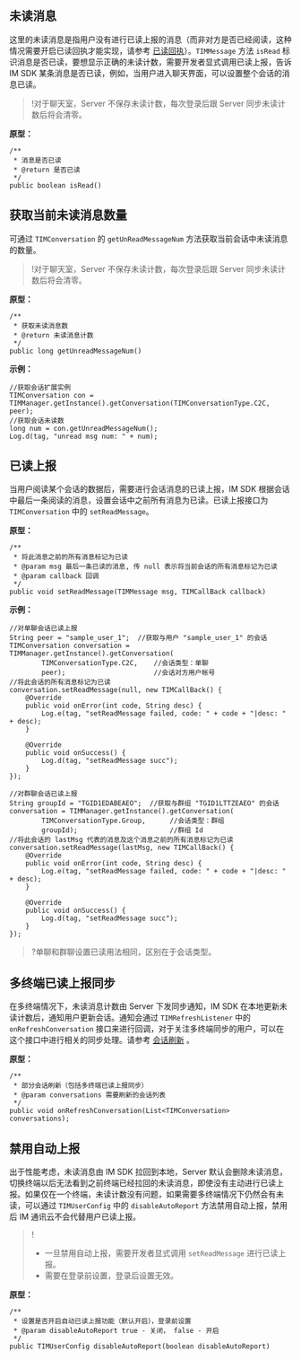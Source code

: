 
## 未读消息

这里的未读消息是指用户没有进行已读上报的消息（而非对方是否已经阅读，这种情况需要开启已读回执才能实现，请参考 [已读回执](https://cloud.tencent.com/document/product/269/9232#.E5.B7.B2.E8.AF.BB.E5.9B.9E.E6.89.A7)）。`TIMMessage` 方法 `isRead` 标识消息是否已读，要想显示正确的未读计数，需要开发者显式调用已读上报，告诉 IM SDK 某条消息是否已读，例如，当用户进入聊天界面，可以设置整个会话的消息已读。

>!对于聊天室，Server 不保存未读计数，每次登录后跟 Server 同步未读计数后将会清零。


**原型：**

```
/**
 * 消息是否已读
 * @return 是否已读
 */
public boolean isRead()
```

## 获取当前未读消息数量

可通过 `TIMConversation` 的 `getUnReadMessageNum` 方法获取当前会话中未读消息的数量。

>!对于聊天室，Server 不保存未读计数，每次登录后跟 Server 同步未读计数后将会清零。

**原型：**

```
/**
 * 获取未读消息数
 * @return 未读消息计数
 */
public long getUnreadMessageNum()
```

**示例：**

```
//获取会话扩展实例
TIMConversation con = TIMManager.getInstance().getConversation(TIMConversationType.C2C, peer);
//获取会话未读数
long num = con.getUnreadMessageNum();
Log.d(tag, "unread msg num: " + num);
```

## 已读上报

当用户阅读某个会话的数据后，需要进行会话消息的已读上报，IM SDK 根据会话中最后一条阅读的消息，设置会话中之前所有消息为已读。已读上报接口为 `TIMConversation` 中的 `setReadMessage`。

**原型：**

```
/**
 * 将此消息之前的所有消息标记为已读
 * @param msg 最后一条已读的消息, 传 null 表示将当前会话的所有消息标记为已读
 * @param callback 回调
 */
public void setReadMessage(TIMMessage msg, TIMCallBack callback) 
```

**示例：**

```
//对单聊会话已读上报
String peer = "sample_user_1";  //获取与用户 "sample_user_1" 的会话
TIMConversation conversation = TIMManager.getInstance().getConversation(
        TIMConversationType.C2C,    //会话类型：单聊
        peer);                      //会话对方用户帐号
//将此会话的所有消息标记为已读
conversation.setReadMessage(null, new TIMCallBack() {
	@Override
	public void onError(int code, String desc) {
		Log.e(tag, "setReadMessage failed, code: " + code + "|desc: " + desc);
	}

	@Override
	public void onSuccess() {
		Log.d(tag, "setReadMessage succ");
	}
});
 
//对群聊会话已读上报
String groupId = "TGID1EDABEAEO";  //获取与群组 "TGID1LTTZEAEO" 的会话
conversation = TIMManager.getInstance().getConversation(
        TIMConversationType.Group,      //会话类型：群组
        groupId);                       //群组 Id
//将此会话的 lastMsg 代表的消息及这个消息之前的所有消息标记为已读
conversation.setReadMessage(lastMsg, new TIMCallBack() {
	@Override
	public void onError(int code, String desc) {
		Log.e(tag, "setReadMessage failed, code: " + code + "|desc: " + desc);
	}

	@Override
	public void onSuccess() {
		Log.d(tag, "setReadMessage succ");
	}
});
```

>?单聊和群聊设置已读用法相同，区别在于会话类型。

## 多终端已读上报同步

在多终端情况下，未读消息计数由 Server 下发同步通知，IM SDK 在本地更新未读计数后，通知用户更新会话。通知会通过 `TIMRefreshListener` 中的 `onRefreshConversation` 接口来进行回调，对于关注多终端同步的用户，可以在这个接口中进行相关的同步处理。请参考 [会话刷新](https://cloud.tencent.com/document/product/269/9229#.E4.BC.9A.E8.AF.9D.E5.88.B7.E6.96.B0.E7.9B.91.E5.90.AC) 。

**原型：**

```
/**
 * 部分会话刷新（包括多终端已读上报同步）
 * @param conversations 需要刷新的会话列表
 */
public void onRefreshConversation(List<TIMConversation> conversations);
```

## 禁用自动上报

出于性能考虑，未读消息由 IM SDK 拉回到本地，Server 默认会删除未读消息，切换终端以后无法看到之前终端已经拉回的未读消息，即使没有主动进行已读上报。如果仅在一个终端，未读计数没有问题，如果需要多终端情况下仍然会有未读，可以通过 `TIMUserConfig` 中的 `disableAutoReport` 方法禁用自动上报，禁用后 IM 通讯云不会代替用户已读上报。

>!
> - 一旦禁用自动上报，需要开发者显式调用 `setReadMessage` 进行已读上报。
> - 需要在登录前设置，登录后设置无效。


**原型：**

```
/**
 * 设置是否开启自动已读上报功能（默认开启），登录前设置
 * @param disableAutoReport true - 关闭， false - 开启
 */
public TIMUserConfig disableAutoReport(boolean disableAutoReport) 
```


